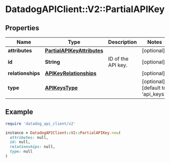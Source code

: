 # DatadogAPIClient::V2::PartialAPIKey

## Properties

| Name              | Type                                                      | Description        | Notes                                     |
| ----------------- | --------------------------------------------------------- | ------------------ | ----------------------------------------- |
| **attributes**    | [**PartialAPIKeyAttributes**](PartialAPIKeyAttributes.md) |                    | [optional]                                |
| **id**            | **String**                                                | ID of the API key. | [optional]                                |
| **relationships** | [**APIKeyRelationships**](APIKeyRelationships.md)         |                    | [optional]                                |
| **type**          | [**APIKeysType**](APIKeysType.md)                         |                    | [optional][default to &#39;api_keys&#39;] |

## Example

```ruby
require 'datadog_api_client/v2'

instance = DatadogAPIClient::V2::PartialAPIKey.new(
  attributes: null,
  id: null,
  relationships: null,
  type: null
)
```
